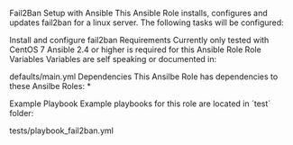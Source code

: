 Fail2Ban Setup with Ansible
This Ansible Role installs, configures and updates fail2ban for a linux server. The following tasks will be configured:

Install and configure fail2ban
Requirements
Currently only tested with CentOS 7
Ansible 2.4 or higher is required for this Ansible Role
Role Variables
Variables are self speaking or documented in:

defaults/main.yml
Dependencies
This Ansilbe Role has dependencies to these Ansilbe Roles: *

Example Playbook
Example playbooks for this role are located in ´test´ folder:

tests/playbook_fail2ban.yml